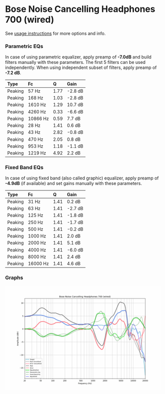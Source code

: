 # Bose Noise Cancelling Headphones 700 (wired)
See [usage instructions](https://github.com/jaakkopasanen/AutoEq#usage) for more options and info.

### Parametric EQs
In case of using parametric equalizer, apply preamp of **-7.0dB** and build filters manually
with these parameters. The first 5 filters can be used independently.
When using independent subset of filters, apply preamp of **-7.2 dB**.

| Type    | Fc       |    Q | Gain    |
|:--------|:---------|:-----|:--------|
| Peaking | 57 Hz    | 1.77 | -2.8 dB |
| Peaking | 168 Hz   | 1.03 | -2.8 dB |
| Peaking | 1610 Hz  | 1.29 | 10.7 dB |
| Peaking | 4260 Hz  | 0.33 | -6.6 dB |
| Peaking | 10866 Hz | 0.59 | 7.7 dB  |
| Peaking | 28 Hz    | 1.41 | 0.6 dB  |
| Peaking | 43 Hz    | 2.82 | -0.8 dB |
| Peaking | 470 Hz   | 2.05 | 0.8 dB  |
| Peaking | 953 Hz   | 1.18 | -1.1 dB |
| Peaking | 1219 Hz  | 4.92 | 2.2 dB  |

### Fixed Band EQs
In case of using fixed band (also called graphic) equalizer, apply preamp of **-4.9dB**
(if available) and set gains manually with these parameters.

| Type    | Fc       |    Q | Gain    |
|:--------|:---------|:-----|:--------|
| Peaking | 31 Hz    | 1.41 | 0.2 dB  |
| Peaking | 63 Hz    | 1.41 | -2.7 dB |
| Peaking | 125 Hz   | 1.41 | -1.8 dB |
| Peaking | 250 Hz   | 1.41 | -1.7 dB |
| Peaking | 500 Hz   | 1.41 | -0.2 dB |
| Peaking | 1000 Hz  | 1.41 | 2.0 dB  |
| Peaking | 2000 Hz  | 1.41 | 5.1 dB  |
| Peaking | 4000 Hz  | 1.41 | -6.0 dB |
| Peaking | 8000 Hz  | 1.41 | 2.4 dB  |
| Peaking | 16000 Hz | 1.41 | 4.6 dB  |

### Graphs
![](./Bose%20Noise%20Cancelling%20Headphones%20700%20(wired).png)